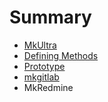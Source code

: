 # Summary

* [MkUltra](README.md)
* [Defining Methods](methods.md)
* [Prototype](prototype.md)
* [mkgitlab](mkgitlab.md)
* MkRedmine


